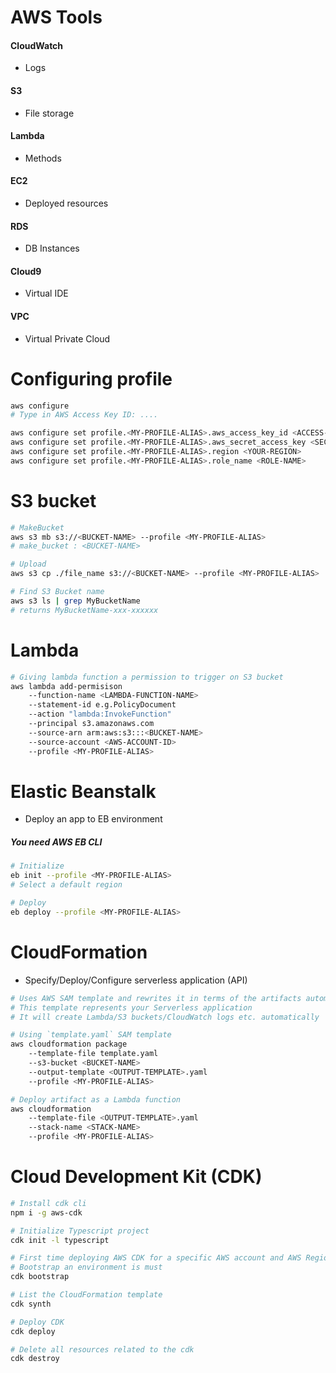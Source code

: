 # AWS Tools

#### CloudWatch
- Logs
#### S3
- File storage
#### Lambda
- Methods
#### EC2
- Deployed resources
#### RDS
- DB Instances
#### Cloud9
- Virtual IDE
#### VPC
- Virtual Private Cloud

# Configuring profile

```bash
aws configure
# Type in AWS Access Key ID: ....

aws configure set profile.<MY-PROFILE-ALIAS>.aws_access_key_id <ACCESS-KEY-ID>
aws configure set profile.<MY-PROFILE-ALIAS>.aws_secret_access_key <SECRET-ACCESS-KEY>
aws configure set profile.<MY-PROFILE-ALIAS>.region <YOUR-REGION>
aws configure set profile.<MY-PROFILE-ALIAS>.role_name <ROLE-NAME>
```

# S3 bucket

```bash
# MakeBucket
aws s3 mb s3://<BUCKET-NAME> --profile <MY-PROFILE-ALIAS>
# make_bucket : <BUCKET-NAME>

# Upload
aws s3 cp ./file_name s3://<BUCKET-NAME> --profile <MY-PROFILE-ALIAS>

# Find S3 Bucket name
aws s3 ls | grep MyBucketName
# returns MyBucketName-xxx-xxxxxx
```

# Lambda

```bash
# Giving lambda function a permission to trigger on S3 bucket
aws lambda add-permisison
    --function-name <LAMBDA-FUNCTION-NAME>
    --statement-id e.g.PolicyDocument
    --action "lambda:InvokeFunction"
    --principal s3.amazonaws.com
    --source-arn arm:aws:s3:::<BUCKET-NAME>
    --source-account <AWS-ACCOUNT-ID>
    --profile <MY-PROFILE-ALIAS>
```


# Elastic Beanstalk
- Deploy an app to EB environment
##### You need AWS EB CLI

```bash
# Initialize
eb init --profile <MY-PROFILE-ALIAS>
# Select a default region

# Deploy
eb deploy --profile <MY-PROFILE-ALIAS>

```

# CloudFormation
- Specify/Deploy/Configure serverless application (API)

```bash
# Uses AWS SAM template and rewrites it in terms of the artifacts automatically uploaded to the specified S3 bucket
# This template represents your Serverless application
# It will create Lambda/S3 buckets/CloudWatch logs etc. automatically

# Using `template.yaml` SAM template
aws cloudformation package
    --template-file template.yaml
    --s3-bucket <BUCKET-NAME>
    --output-template <OUTPUT-TEMPLATE>.yaml
    --profile <MY-PROFILE-ALIAS>

# Deploy artifact as a Lambda function
aws cloudformation
    --template-file <OUTPUT-TEMPLATE>.yaml
    --stack-name <STACK-NAME>
    --profile <MY-PROFILE-ALIAS>
```

# Cloud Development Kit (CDK)

```bash
# Install cdk cli
npm i -g aws-cdk

# Initialize Typescript project
cdk init -l typescript

# First time deploying AWS CDK for a specific AWS account and AWS Region
# Bootstrap an environment is must
cdk bootstrap

# List the CloudFormation template
cdk synth

# Deploy CDK
cdk deploy

# Delete all resources related to the cdk
cdk destroy
```
